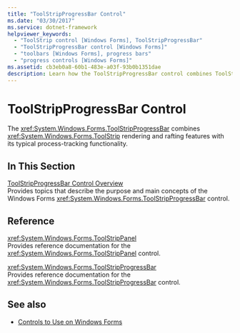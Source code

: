 ```yaml
---
title: "ToolStripProgressBar Control"
ms.date: "03/30/2017"
ms.service: dotnet-framework
helpviewer_keywords: 
  - "ToolStrip control [Windows Forms], ToolStripProgressBar"
  - "ToolStripProgressBar control [Windows Forms]"
  - "toolbars [Windows Forms], progress bars"
  - "progress controls [Windows Forms]"
ms.assetid: cb3eb0a8-60b1-483e-a03f-93b0b1351dae
description: Learn how the ToolStripProgressBar control combines ToolStrip rendering and rafting features with its typical process-tracking functionality.
---
```

# ToolStripProgressBar Control

The <xref:System.Windows.Forms.ToolStripProgressBar> combines <xref:System.Windows.Forms.ToolStrip> rendering and rafting features with its typical process-tracking functionality.  
  
## In This Section  

[ToolStripProgressBar Control Overview](toolstripprogressbar-control-overview.md)  
Provides topics that describe the purpose and main concepts of the Windows Forms <xref:System.Windows.Forms.ToolStripProgressBar> control.  
  
## Reference  

<xref:System.Windows.Forms.ToolStripPanel>  
Provides reference documentation for the <xref:System.Windows.Forms.ToolStripPanel> control.  
  
<xref:System.Windows.Forms.ToolStripProgressBar>  
Provides reference documentation for the <xref:System.Windows.Forms.ToolStripProgressBar> control.  
  
## See also

- [Controls to Use on Windows Forms](controls-to-use-on-windows-forms.md)
